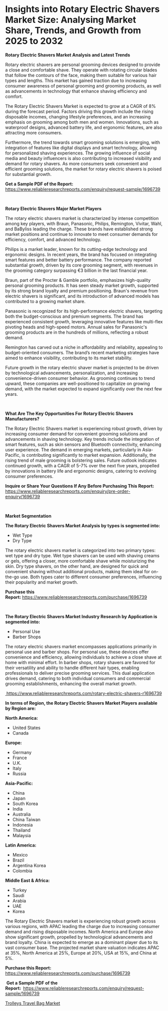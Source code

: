 <p><h1>Insights into Rotary Electric Shavers Market Size: Analysing Market Share, Trends, and Growth from 2025 to 2032</h1></p><p><strong>Rotary Electric Shavers Market Analysis and Latest Trends</strong></p>
<p><p>Rotary electric shavers are personal grooming devices designed to provide a close and comfortable shave. They operate with rotating circular blades that follow the contours of the face, making them suitable for various hair types and lengths. This market has gained traction due to increasing consumer awareness of personal grooming and grooming products, as well as advancements in technology that enhance shaving efficiency and comfort.</p><p>The Rotary Electric Shavers Market is expected to grow at a CAGR of 8% during the forecast period. Factors driving this growth include the rising disposable incomes, changing lifestyle preferences, and an increasing emphasis on grooming among both men and women. Innovations, such as waterproof designs, advanced battery life, and ergonomic features, are also attracting more consumers.</p><p>Furthermore, the trend towards smart grooming solutions is emerging, with integration of features like digital displays and smart technology, allowing for personalized shaving experiences. The growing influence of social media and beauty influencers is also contributing to increased visibility and demand for rotary shavers. As more consumers seek convenient and efficient grooming solutions, the market for rotary electric shavers is poised for substantial growth.</p></p>
<p><strong>Get a Sample PDF of the Report:&nbsp;</strong> <a href="https://www.reliableresearchreports.com/enquiry/request-sample/1696739?utm_campaign=3430&utm_medium=2&utm_source=Github&utm_content=ia&utm_term=04042025&utm_id=rotary-electric-shavers">https://www.reliableresearchreports.com/enquiry/request-sample/1696739</a></p>
<p>&nbsp;</p>
<p><strong>Rotary Electric Shavers Major Market Players</strong></p>
<p><p>The rotary electric shavers market is characterized by intense competition among key players, with Braun, Panasonic, Philips, Remington, Vivitar, Wahl, and BaByliss leading the charge. These brands have established strong market positions and continue to innovate to meet consumer demands for efficiency, comfort, and advanced technology.</p><p>Philips is a market leader, known for its cutting-edge technology and ergonomic designs. In recent years, the brand has focused on integrating smart features and better battery performance. The company reported substantial growth, driven by its core grooming segment, with revenues in the grooming category surpassing €3 billion in the last financial year.</p><p>Braun, part of the Procter & Gamble portfolio, emphasizes high-quality personal grooming products. It has seen steady market growth, supported by its strong brand loyalty and premium positioning. Braun's revenue from electric shavers is significant, and its introduction of advanced models has contributed to a growing market share.</p><p>Panasonic is recognized for its high-performance electric shavers, targeting both the budget-conscious and premium segments. The brand has experienced consistent growth, leveraging innovative features like multi-flex pivoting heads and high-speed motors. Annual sales for Panasonic's grooming products are in the hundreds of millions, reflecting a robust demand.</p><p>Remington has carved out a niche in affordability and reliability, appealing to budget-oriented consumers. The brand’s recent marketing strategies have aimed to enhance visibility, contributing to its market stability.</p><p>Future growth in the rotary electric shaver market is projected to be driven by technological advancements, personalization, and increasing convenience-driven consumer behavior. As grooming continues to trend upward, these companies are well-positioned to capitalize on growing demand, with the market expected to expand significantly over the next few years.</p></p>
<p>&nbsp;</p>
<p><strong>What Are The Key Opportunities For Rotary Electric Shavers Manufacturers?</strong></p>
<p><p>The Rotary Electric Shavers market is experiencing robust growth, driven by increasing consumer demand for convenient grooming solutions and advancements in shaving technology. Key trends include the integration of smart features, such as skin sensors and Bluetooth connectivity, enhancing user experience. The demand in emerging markets, particularly in Asia-Pacific, is contributing significantly to market expansion. Additionally, the rising trend of male grooming is bolstering sales. Future outlook indicates continued growth, with a CAGR of 5-7% over the next five years, propelled by innovations in battery life and ergonomic designs, catering to evolving consumer preferences.</p></p>
<p><strong>Inquire or Share Your Questions If Any Before Purchasing This Report:</strong> <a href="https://www.reliableresearchreports.com/enquiry/pre-order-enquiry/1696739?utm_campaign=3430&utm_medium=2&utm_source=Github&utm_content=ia&utm_term=04042025&utm_id=rotary-electric-shavers">https://www.reliableresearchreports.com/enquiry/pre-order-enquiry/1696739</a></p>
<p>&nbsp;</p>
<p><strong>Market Segmentation</strong></p>
<p><strong>The Rotary Electric Shavers Market Analysis by types is segmented into:</strong></p>
<p><ul><li>Wet Type</li><li>Dry Type</li></ul></p>
<p><p>The rotary electric shavers market is categorized into two primary types: wet type and dry type. Wet type shavers can be used with shaving creams or gels, offering a closer, more comfortable shave while moisturizing the skin. Dry type shavers, on the other hand, are designed for quick and convenient shaving without additional products, making them ideal for on-the-go use. Both types cater to different consumer preferences, influencing their popularity and market growth.</p></p>
<p><strong>Purchase this Report:&nbsp;</strong><a href="https://www.reliableresearchreports.com/purchase/1696739?utm_campaign=3430&utm_medium=2&utm_source=Github&utm_content=ia&utm_term=04042025&utm_id=rotary-electric-shavers">https://www.reliableresearchreports.com/purchase/1696739</a></p>
<p>&nbsp;</p>
<p><strong>The Rotary Electric Shavers Market Industry Research by Application is segmented into:</strong></p>
<p><ul><li>Personal Use</li><li>Barber Shops</li></ul></p>
<p><p>The rotary electric shavers market encompasses applications primarily in personal use and barber shops. For personal use, these devices offer convenience and efficiency, allowing individuals to achieve a close shave at home with minimal effort. In barber shops, rotary shavers are favored for their versatility and ability to handle different hair types, enabling professionals to deliver precise grooming services. This dual application drives demand, catering to both individual consumers and commercial grooming establishments, enhancing the overall market growth.</p></p>
<p><a href="https://www.reliableresearchreports.com/rotary-electric-shavers-r1696739?utm_campaign=3430&utm_medium=2&utm_source=Github&utm_content=ia&utm_term=04042025&utm_id=rotary-electric-shavers">&nbsp;https://www.reliableresearchreports.com/rotary-electric-shavers-r1696739</a></p>
<p><strong>In terms of Region, the Rotary Electric Shavers Market Players available by Region are:</strong></p>
<p>
    <p> <strong> North America: </strong>
        <ul>
            <li>United States</li>
            <li>Canada</li>
        </ul>
        </p> 
    <p> <strong> Europe: </strong>
        <ul>
            <li>Germany</li>
            <li>France</li>
            <li>U.K.</li>
            <li>Italy</li>
            <li>Russia</li>
        </ul>
        </p> 
    <p> <strong> Asia-Pacific: </strong>
        <ul>
            <li>China</li>
            <li>Japan</li>
            <li>South Korea</li>
            <li>India</li>
            <li>Australia</li>
            <li>China Taiwan</li>
            <li>Indonesia</li>
            <li>Thailand</li>
            <li>Malaysia</li>
        </ul>
        </p> 
    <p> <strong> Latin America: </strong>
        <ul>
            <li>Mexico</li>
            <li>Brazil</li>
            <li>Argentina Korea</li>
            <li>Colombia</li>
        </ul>
        </p> 
    <p> <strong> Middle East & Africa: </strong>
        <ul>
            <li>Turkey</li>
            <li>Saudi</li>
            <li>Arabia</li>
            <li>UAE</li>
            <li>Korea</li>
        </ul>
    </p>
    </p>
<p><p>The Rotary Electric Shavers market is experiencing robust growth across various regions, with APAC leading the charge due to increasing consumer demand and rising disposable incomes. North America and Europe also show significant growth, propelled by technological advancements and brand loyalty. China is expected to emerge as a dominant player due to its vast consumer base. The projected market share valuation indicates APAC at 35%, North America at 25%, Europe at 20%, USA at 15%, and China at 5%.</p></p>
<p><strong>Purchase this Report: </strong><a href="https://www.reliableresearchreports.com/purchase/1696739?utm_campaign=3430&utm_medium=2&utm_source=Github&utm_content=ia&utm_term=04042025&utm_id=rotary-electric-shavers">https://www.reliableresearchreports.com/purchase/1696739</a></p>
<p>&nbsp;<strong>Get a Sample PDF of the Report:&nbsp;&nbsp;</strong><a href="https://www.reliableresearchreports.com/enquiry/request-sample/1696739?utm_campaign=3430&utm_medium=2&utm_source=Github&utm_content=ia&utm_term=04042025&utm_id=rotary-electric-shavers">https://www.reliableresearchreports.com/enquiry/request-sample/1696739</a></p>
<p><strong></strong></p>
<p><p><a href="https://github.com/signallaikun/Market-Research-Report-List-1/blob/main/trolleys-travel-bag-market.md?utm_campaign=3430&utm_medium=2&utm_source=Github&utm_content=ia&utm_term=04042025&utm_id=rotary-electric-shavers">Trolleys Travel Bag Market</a></p></p>